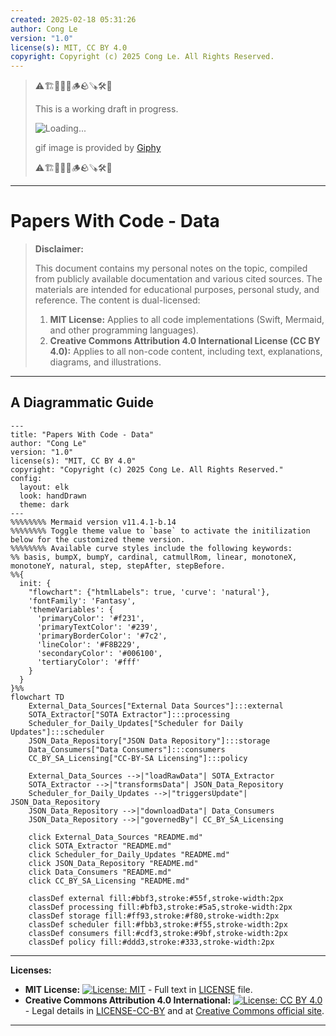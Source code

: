 ```yaml
---
created: 2025-02-18 05:31:26
author: Cong Le
version: "1.0"
license(s): MIT, CC BY 4.0
copyright: Copyright (c) 2025 Cong Le. All Rights Reserved.
---
```




> ⚠️🏗️🚧🦺🧱🪵🪨🪚🛠️👷
> 
> This is a working draft in progress.
> 
> ![Loading...](https://media2.giphy.com/media/v1.Y2lkPTc5MGI3NjExYzg2YWs3OW16YjJ6MnBkcmk1aHJ1dnhoemQ2OThlcWpjenRvZXdsNiZlcD12MV9pbnRlcm5hbF9naWZfYnlfaWQmY3Q9Zw/l41lY9ZwYrgevgWsw/giphy.gif)
> 
> gif image is provided by [Giphy](https://giphy.com)
> 
> ⚠️🏗️🚧🦺🧱🪵🪨🪚🛠️👷

----


# Papers With Code - Data
> **Disclaimer:**
>
> This document contains my personal notes on the topic,
> compiled from publicly available documentation and various cited sources.
> The materials are intended for educational purposes, personal study, and reference.
> The content is dual-licensed:
> 1. **MIT License:** Applies to all code implementations (Swift, Mermaid, and other programming languages).
> 2. **Creative Commons Attribution 4.0 International License (CC BY 4.0):** Applies to all non-code content, including text, explanations, diagrams, and illustrations.
---


## A Diagrammatic Guide 


```mermaid
---
title: "Papers With Code - Data"
author: "Cong Le"
version: "1.0"
license(s): "MIT, CC BY 4.0"
copyright: "Copyright (c) 2025 Cong Le. All Rights Reserved."
config:
  layout: elk
  look: handDrawn
  theme: dark
---
%%%%%%%% Mermaid version v11.4.1-b.14
%%%%%%%% Toggle theme value to `base` to activate the initilization below for the customized theme version.
%%%%%%%% Available curve styles include the following keywords:
%% basis, bumpX, bumpY, cardinal, catmullRom, linear, monotoneX, monotoneY, natural, step, stepAfter, stepBefore.
%%{
  init: {
    "flowchart": {"htmlLabels": true, 'curve': 'natural'},
    'fontFamily': 'Fantasy',
    'themeVariables': {
      'primaryColor': '#f231',
      'primaryTextColor': '#239',
      'primaryBorderColor': '#7c2',
      'lineColor': '#F8B229',
      'secondaryColor': '#006100',
      'tertiaryColor': '#fff'
    }
  }
}%%
flowchart TD
    External_Data_Sources["External Data Sources"]:::external
    SOTA_Extractor["SOTA Extractor"]:::processing
    Scheduler_for_Daily_Updates["Scheduler for Daily Updates"]:::scheduler
    JSON_Data_Repository["JSON Data Repository"]:::storage
    Data_Consumers["Data Consumers"]:::consumers
    CC_BY_SA_Licensing["CC-BY-SA Licensing"]:::policy

    External_Data_Sources -->|"loadRawData"| SOTA_Extractor
    SOTA_Extractor -->|"transformsData"| JSON_Data_Repository
    Scheduler_for_Daily_Updates -->|"triggersUpdate"| JSON_Data_Repository
    JSON_Data_Repository -->|"downloadData"| Data_Consumers
    JSON_Data_Repository -->|"governedBy"| CC_BY_SA_Licensing

    click External_Data_Sources "README.md"
    click SOTA_Extractor "README.md"
    click Scheduler_for_Daily_Updates "README.md"
    click JSON_Data_Repository "README.md"
    click Data_Consumers "README.md"
    click CC_BY_SA_Licensing "README.md"

    classDef external fill:#bbf3,stroke:#55f,stroke-width:2px
    classDef processing fill:#bfb3,stroke:#5a5,stroke-width:2px
    classDef storage fill:#ff93,stroke:#f80,stroke-width:2px
    classDef scheduler fill:#fbb3,stroke:#f55,stroke-width:2px
    classDef consumers fill:#cdf3,stroke:#9bf,stroke-width:2px
    classDef policy fill:#ddd3,stroke:#333,stroke-width:2px

```


---
**Licenses:**

- **MIT License:**  [![License: MIT](https://img.shields.io/badge/License-MIT-yellow.svg)](LICENSE) - Full text in [LICENSE](LICENSE) file.
- **Creative Commons Attribution 4.0 International:** [![License: CC BY 4.0](https://licensebuttons.net/l/by/4.0/88x31.png)](LICENSE-CC-BY) - Legal details in [LICENSE-CC-BY](LICENSE-CC-BY) and at [Creative Commons official site](http://creativecommons.org/licenses/by/4.0/).

---
